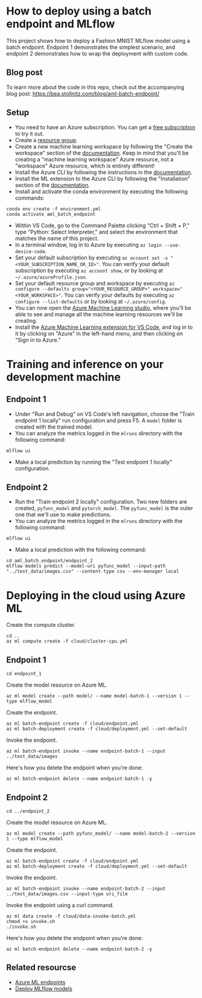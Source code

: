 # How to deploy using a batch endpoint and MLflow

This project shows how to deploy a Fashion MNIST MLflow model using a batch endpoint. Endpoint 1 demonstrates the simplest scenario, and endpoint 2 demonstrates how to wrap the deployment with custom code.

## Blog post

To learn more about the code in this repo, check out the accompanying blog post: https://bea.stollnitz.com/blog/aml-batch-endpoint/

## Setup

- You need to have an Azure subscription. You can get a [free subscription](https://azure.microsoft.com/en-us/free) to try it out.
- Create a [resource group](https://docs.microsoft.com/en-us/azure/azure-resource-manager/management/manage-resource-groups-portal).
- Create a new machine learning workspace by following the "Create the workspace" section of the [documentation](https://docs.microsoft.com/en-us/azure/machine-learning/quickstart-create-resources). Keep in mind that you'll be creating a "machine learning workspace" Azure resource, not a "workspace" Azure resource, which is entirely different!
- Install the Azure CLI by following the instructions in the [documentation](https://docs.microsoft.com/en-us/cli/azure/install-azure-cli).
- Install the ML extension to the Azure CLI by following the "Installation" section of the [documentation](https://docs.microsoft.com/en-us/azure/machine-learning/how-to-configure-cli).
- Install and activate the conda environment by executing the following commands:

```
conda env create -f environment.yml
conda activate aml_batch_endpoint
```

- Within VS Code, go to the Command Palette clicking "Ctrl + Shift + P," type "Python: Select Interpreter," and select the environment that matches the name of this project.
- In a terminal window, log in to Azure by executing `az login --use-device-code`.
- Set your default subscription by executing `az account set -s "<YOUR_SUBSCRIPTION_NAME_OR_ID>"`. You can verify your default subscription by executing `az account show`, or by looking at `~/.azure/azureProfile.json`.
- Set your default resource group and workspace by executing `az configure --defaults group="<YOUR_RESOURCE_GROUP>" workspace="<YOUR_WORKSPACE>"`. You can verify your defaults by executing `az configure --list-defaults` or by looking at `~/.azure/config`.
- You can now open the [Azure Machine Learning studio](https://ml.azure.com/), where you'll be able to see and manage all the machine learning resources we'll be creating.
- Install the [Azure Machine Learning extension for VS Code](https://marketplace.visualstudio.com/items?itemName=ms-toolsai.vscode-ai), and log in to it by clicking on "Azure" in the left-hand menu, and then clicking on "Sign in to Azure."

# Training and inference on your development machine

## Endpoint 1

- Under "Run and Debug" on VS Code's left navigation, choose the "Train endpoint 1 locally" run configuration and press F5. A `model` folder is created with the trained model.
- You can analyze the metrics logged in the `mlruns` directory with the following command:

```
mlflow ui
```

- Make a local prediction by running the "Test endpoint 1 locally" configuration.

## Endpoint 2

- Run the "Train endpoint 2 locally" configuration. Two new folders are created, `pyfunc_model` and `pytorch_model`. The `pyfunc_model` is the outer one that we'll use to make predictions.
- You can analyze the metrics logged in the `mlruns` directory with the following command:

```
mlflow ui
```

- Make a local prediction with the following command:

```
cd aml_batch_endpoint/endpoint_2
mlflow models predict --model-uri pyfunc_model --input-path "../test_data/images.csv" --content-type csv --env-manager local
```

# Deploying in the cloud using Azure ML

Create the compute cluster.

```
cd ..
az ml compute create -f cloud/cluster-cpu.yml
```

## Endpoint 1

```
cd endpoint_1
```

Create the model resource on Azure ML.

```
az ml model create --path model/ --name model-batch-1 --version 1 --type mlflow_model
```

Create the endpoint.

```
az ml batch-endpoint create -f cloud/endpoint.yml
az ml batch-deployment create -f cloud/deployment.yml --set-default
```

Invoke the endpoint.

```
az ml batch-endpoint invoke --name endpoint-batch-1 --input ../test_data/images
```

Here's how you delete the endpoint when you're done:

```
az ml batch-endpoint delete --name endpoint-batch-1 -y
```

## Endpoint 2

```
cd ../endpoint_2
```

Create the model resource on Azure ML.

```
az ml model create --path pyfunc_model/ --name model-batch-2 --version 1 --type mlflow_model
```

Create the endpoint.

```
az ml batch-endpoint create -f cloud/endpoint.yml
az ml batch-deployment create -f cloud/deployment.yml --set-default
```

Invoke the endpoint.

```
az ml batch-endpoint invoke --name endpoint-batch-2 --input ../test_data/images.csv --input-type uri_file
```

Invoke the endpoint using a curl command.

```
az ml data create -f cloud/data-invoke-batch.yml
chmod +x invoke.sh
./invoke.sh
```

Here's how you delete the endpoint when you're done:

```
az ml batch-endpoint delete --name endpoint-batch-2 -y
```

## Related resourcse

- [Azure ML endpoints](https://docs.microsoft.com/en-us/azure/machine-learning/concept-endpoints?WT.mc_id=aiml-44164-bstollnitz)
- [Deploy MLflow models](https://docs.microsoft.com/en-us/azure/machine-learning/how-to-deploy-mlflow-models?tabs=fromjob%2Cmir%2Ccli?WT.mc_id=aiml-44164-bstollnitz)
